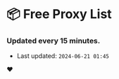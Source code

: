 # :package: Free Proxy List
### Updated every 15 minutes.

- Last updated: `2024-06-21 01:45`

:heart:
